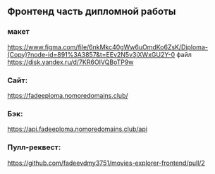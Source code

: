 ## Фронтенд часть дипломной работы

### макет

https://www.figma.com/file/6nkMkc40gWw6uOmdKo6ZsK/Diploma-(Copy)?node-id=891%3A3857&t=EEv2N5v3jXWxGU2Y-0
файл https://disk.yandex.ru/d/7KR6OIVQBoTP9w

### Сайт:

https://fadeeploma.nomoredomains.club/

### Бэк:

https://api.fadeeploma.nomoredomains.club/api

### Пулл-реквест:

https://github.com/fadeevdmy3751/movies-explorer-frontend/pull/2
